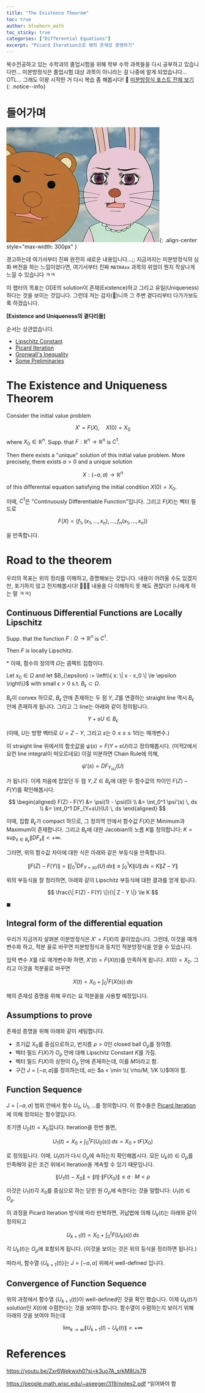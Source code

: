 ```yaml
---
title: "The Existence Theorem"
toc: true
author: bluehorn_math
toc_sticky: true
categories: ["Differential Equations"]
excerpt: "Picard Iteration으로 해의 존재성 증명하기"
---
```


복수전공하고 있는 수학과의 졸업시험을 위해 학부 수학 과목들을 다시 공부하고 있습니다만... 미분방정식은 졸업시험 대상 과목이 아니라는 걸 나중에 알게 되었습니다... OTL... 그래도 이왕 시작한 거 다시 복습 좀 해봅시다! 🏃 [미분방정식 포스트 전체 보기](/categories/differential-equations)
{: .notice--info}

# 들어가며

![](/images/meme/panic.png){: .align-center style="max-width: 300px" }

경고하는데 여기서부터 진짜 완전히 새로운 내용입니다...;; 지금까지는 미분방정식의 심화 버전을 하는 느낌이었다면, 여기서부터 진짜 `MATH4xx` 과목의 위엄이 뭔지 작살나게 느낄 수 있습니다 ㅋㅋ

이 챕터의 목표는 ODE의 solution이 존재(Existence)하고 그리고 유일(Uniqueness)하다는 것을 보이는 것입니다. 그런데 저는 감자(🥔)니까 그 주변 곁다리부터 다가가보도록 하겠습니다.

<div class="proof" markdown="1">

**[Existence and Uniqueness의 곁다리들]**

순서는 상관없습니다.

- [Lipschitz Constant](/2024/11/14/Lipschitz-constant/)
- [Picard Iteration](/2024/11/14/Picard-iteration/)
- [Gronwall's Inequality](/2024/11/14/Gronwall-inequality/)
- [Some Preliminaries](/2024/11/16/some-preliminary-the-existence-and-uniqueness-theorem/)

</div>



# The Existence and Uniqueness Theorem

<div class="theorem" markdown="1">

Consider the initial value problem

$$
X' = F(X), \quad X(0) = X_0
$$

where $X_0 \in \mathbb{R}^n$. Supp. that $F: \mathbb{R}^n \rightarrow \mathbb{R}^n$ is $C^1$.

Then there exists a "unique" solution of this initial value problem. More precisely, there exists $a > 0$ and a unique solution

$$
X: (-a, a) \rightarrow \mathbb{R}^n
$$

of this differential equation satisfying the initial condition $X(0) = X_0$.

</div>

이때, $C^1$은 "Continuously Differentiable Function"입니다. 그리고 $F(X)$는 벡터 필드로 

$$
F(X) = (f_1, (x_1, ..., x_n), ..., f_n(x_1, ..., x_n))
$$

을 만족합니다.

# Road to the theorem

우리의 목표는 위의 정리를 이해하고, 증명해보는 것입니다. 내용이 어려울 수도 있겠지만, 포기하지 않고 전지해봅시다! 🏃‍♂️‍➡️ 내용을 다 이해하지 못 해도 괜찮다!! (나에게 하는 말 ㅋㅋ)

## Continuous Differential Functions are Locally Lipschitz

<div class="theorem" markdown="1">

Supp. that the function $F: \Omega \rightarrow \mathbb{R}^n$ is $C^1$.

Then $F$ is locally Lipschitz.

\* 이때, 함수의 정의역 $\Omega$는 콤팩트 집합이다.

</div>

<div class="proof" markdown="1">

Let $x_0 \in \Omega$ and let $B_{\epsilon} := \left\\{ x: \| x - x_0 \| \le \epsilon \right\\}$ with small $\epsilon > 0$ s.t. $B_{\epsilon} \subset \Omega$.

$B_{\epsilon}$이 convex 하므로, $B_{\epsilon}$ 안에 존재하는 두 점 $Y$, $Z$를 연결하는 straight line 역시 $B_{\epsilon}$ 안에 존재하게 됩니다. 그리고 그 line는 아래와 같이 정의됩니다.

$$
Y + s U \in B_{\epsilon}
$$

(이때, $U$는 방향 벡터로 $U = Z - Y$, 그리고 $s$는 $0 \le s \le 1$라는 매개변수.)

이 straight line 위에서의 함숫값을 $\psi(s) = F(Y + sU)$라고 정의해봅시다. (미적2에서 요런 line integral이 떠오르네요) 이걸 미분하면 Chain Rule에 의해,

$$
\psi'(s) = DF_{Y_{sU}}(U)
$$

가 됩니다. 이제 처음에 잡았던 두 점 $Y, Z \in B_{\epsilon}$에 대한 두 함수값의 차이인 $F(Z) - F(Y)$를 확인해봅시다.

$$
\begin{aligned}
F(Z) - F(Y) &= \psi(1) - \psi(0) \\
&= \int_0^1 \psi'(s) \, ds \\
&= \int_0^1 DF_{Y+sU}(U) \, ds
\end{aligned}
$$

이때, 집합 $B_{\epsilon}$가 compact 하므로, 그 정의역 안에서 함수값 $F(X)$은 Minimum과 Maximum이 존재합니다. 그리고 $B_{\epsilon}$에 대한 Jacobian의 노름 $K$를 정의합니다: $K = \sup_{x \in B_{\epsilon}} \| DF_x \| < + \infty$.

그러면, 위의 함수값 차이에 대한 식은 아래와 같은 부등식을 만족합니다.

$$
\|F(Z) - F(Y)\| = \| \int_0^1 DF_{Y+sU}(U) \, ds \| \le \int_0^1 K \| U \| \, ds = K \| Z - Y \|
$$

위의 부등식을 잘 정리하면, 아래와 같이 Lipschitz 부등식에 대한 결과를 얻게 됩니다.

$$
\frac{\| F(Z) - F(Y) \|}{\| Z - Y \|} \le K
$$

$\blacksquare$

</div>

## Integral form of the differential equation

우리가 지금까지 살펴본 미분방정식은 $X' = F(X)$의 꼴이었습니다. 그런데, 이것을 매개변수화 하고, 적분 꼴로 바꾸면 미분방정식과 동치인 적분방정식을 얻을 수 있습니다.

입력 변수 $X$를 $t$로 매개변수화 하면, $X'(t) = F(X(t))$를 만족하게 됩니다. $X(0) = X_0$. 그리고 이것을 적분꼴로 바꾸면

$$
X(t) = X_0 + \int_0^t F(X(s)) \, ds
$$

해의 존재성 증명을 위해 우리는 요 적분꼴을 사용할 예정입니다.

## Assumptions to prove

존재성 증명을 위해 아래와 같이 세팅합니다.

- 초기값 $X_0$를 중심으로하고, 반지름 $\rho > 0$인 closed ball $O_\rho$를 정의함.
- 벡터 필드 $F(X)$가 $O_\rho$ 안에 대해 Lipschitz Constant $K$를 가짐.
- 벡터 필드 $F(X)$의 상한이 $O_\rho$ 안에 존재하는데, 이를 $M$이라고 함.
- 구간 $J = [-a, a]$를 정의하는데, $a$는 $a < \min \\{ \rho/M, 1/K \\}$여야 함. 

## Function Sequence

$J = [-a, a]$ 범위 안에서 함수 $U_0, U_1, ...$를 정의합니다. 이 함수들은 [Picard Iteration](/2024/11/14/Picard-iteration/)에 의해 정의되는 함수열입니다.

초기엔 $U_0(t) = X_0$입니다. Iteration을 한번 돌면,

$$
U_1(t) = X_0 + \int_0^t F(U_0(s)) \, ds = X_0 + t F(X_0)
$$

로 정의됩니다. 이때, $U_t(t)$가 다시 $O_{\rho}$에 속하는지 확인해봅시다. 모든 $U_k(t) \in O_\rho$를 만족해야 같은 조건 위에서 Iteration을 계속할 수 있기 때문입니다.

$$
\| U_1(t) - X_0 \| = \| t \| \cdot \| F(X_0) \| \le a \cdot M < \rho
$$

이것은 $U_1(t)$각 $X_0$를 중심으로 하는 닫힌 원 $O_{\rho}$에 속한다는 것을 말합니다: $U_1(t) \in O_{\rho}$.

이 과정을 Picard Iteration 방식에 따라 반복하면, 귀납법에 의해 $U_k(t)$는 아래와 같이 정의되고

$$
U_{k+1}(t) = X_0 + \int_0^t F(U_{k}(s)) \, ds
$$

각 $U_k(t)$는 $O_{\rho}$에 포함되게 됩니다. (이것을 보이는 것은 위의 등식을 정리하면 됩니다.)

따라서, 함수열 $\{ U_{k+1} (t) \}$는 $J = [-a, a]$ 위에서 well-defined 입니다.

## Convergence of Function Sequence

위의 과정에서 함수열 $\{ U_{k+1} (t) \}$이 well-defined인 것을 확인 했습니다. 이제 $U_{k}(t)$가 solution인 $X(t)$에 수렴한다는 것을 보여야 합니다. 함수열이 수렴하는지 보이기 위해 아래의 것을 보여야 하는데

$$
\lim_{k\rightarrow\infty}\| U_{k+1}(t) - U_{k}(t) \| < + \infty
$$



# References

https://youtu.be/Zxr6Wekwxh0?si=k3uo7A_srkM8Us7R

https://people.math.wisc.edu/~aseeger/319/notes2.pdf
^읽어봐야 함